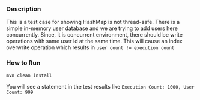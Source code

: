 ### Description
This is a test case for showing HashMap is not thread-safe. There is a simple in-memory user database and we are trying to add users here concurrently. Since, it is concurrent environment, there should be write operations with same user id at the same time. This will cause an index overwrite operation which results in `user count != execution count`

### How to Run

`mvn clean install`

You will see a statement in the test results like `Execution Count: 1000, User Count: 999`

